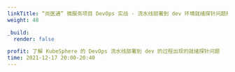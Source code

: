 ```yaml
---
linkTitle: “尚医通” 微服务项目 DevOps 实战 - 流水线部署到 dev 环境就绪探针问题解决
weight: 48

_build:
  render: false

profit: 了解 KubeSphere 的 DevOps 流水线部署到 dev 的过程出现的就绪探针问题
time: 2021-12-17 20:00-20:40
---
```

